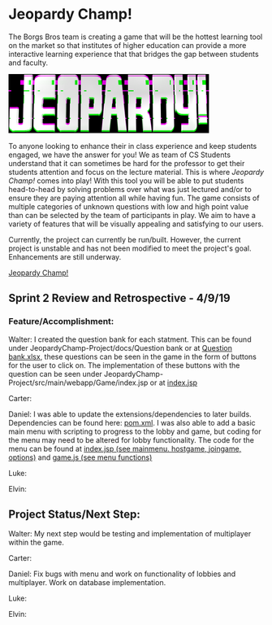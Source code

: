 # Jeopardy Champ! 

The Borgs Bros team is creating a game that will be the hottest learning tool on the market so that institutes of higher education can provide a more interactive learning experience that that bridges the gap between students and faculty.

![Logo](https://github.com/cs3398-borgs-bros/JeopardyChamp-Project/blob/master/download.png)

To anyone looking to enhance their in class experience and keep students engaged, we have the answer for you! We as team of CS Students understand that it can sometimes be hard for the professor to get their students attention and focus on the lecture material. This is where *Jeopardy Champ!* comes into play! With this tool you will be able to put students head-to-head by solving problems over what was just lectured and/or to ensure they are paying attention all while having fun. The game consists of multiple categories of unknown questions with low and high point value than can be selected by the team of participants in play. We aim to have a variety of features that will be visually appealing and satisfying to our users.

Currently, the project can currently be run/built. However, the current project is unstable and has not been modified to meet the project's goal. Enhancements are still underway.

[Jeopardy Champ!](https://jeopardy-champ.herokuapp.com/)

## Sprint 2 Review and Retrospective - 4/9/19

### Feature/Accomplishment:
Walter:  I created the question bank for each statment. This can be found under JeopardyChamp-Project/docs/Question bank or at [Question bank.xlsx](https://github.com/cs3398-borgs-bros/JeopardyChamp-Project/blob/master/docs/Question%20bank.xlsx), these questions can be seen in the game in the form of buttons for the user to click on. The implementation of these buttons with the question can be seen under JeopardyChamp-Project/src/main/webapp/Game/index.jsp or at [index.jsp](https://github.com/cs3398-borgs-bros/JeopardyChamp-Project/blob/master/src/main/webapp/Game/index.jsp)

Carter: 

Daniel: I was able to update the extensions/dependencies to later builds. Dependencies can be found here: [pom.xml](https://github.com/cs3398-borgs-bros/JeopardyChamp-Project/blob/master/pom.xml). I was also able to add a basic main menu with scripting to progress to the lobby and game, but coding for the menu may need to be altered for lobby functionality. The code for the menu can be found at [index.jsp (see mainmenu. hostgame, joingame, options)](https://github.com/cs3398-borgs-bros/JeopardyChamp-Project/blob/master/src/main/webapp/Game/index.jsp) and [game.js (see menu functions)](https://github.com/cs3398-borgs-bros/JeopardyChamp-Project/blob/master/src/main/webapp/Game/game.js)

Luke: 

Elvin: 

## Project Status/Next Step:
Walter: My next step would be testing and implementation of multiplayer within the game.

Carter:

Daniel: Fix bugs with menu and work on functionality of lobbies and multiplayer. Work on database implementation.

Luke: 

Elvin: 


